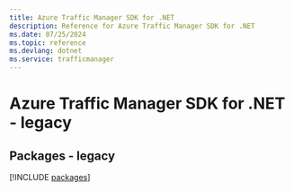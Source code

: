 ```yaml
---
title: Azure Traffic Manager SDK for .NET
description: Reference for Azure Traffic Manager SDK for .NET
ms.date: 07/25/2024
ms.topic: reference
ms.devlang: dotnet
ms.service: trafficmanager
---
```

# Azure Traffic Manager SDK for .NET - legacy
## Packages - legacy
[!INCLUDE [packages](traffic-manager-index.md)]